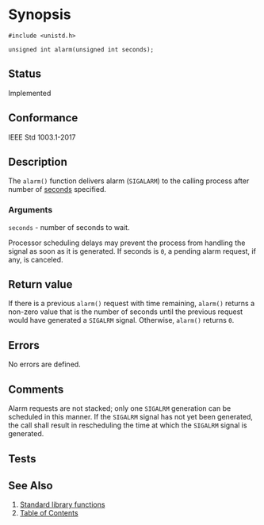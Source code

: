 # Synopsis

`#include <unistd.h>`

`unsigned int alarm(unsigned int seconds);`

## Status

Implemented

## Conformance

IEEE Std 1003.1-2017

## Description

The `alarm()` function delivers alarm (`SIGALARM`) to the calling process after number of <u>seconds</u> specified.

### Arguments

`seconds` - number of seconds to wait.

Processor scheduling delays may prevent the process from handling the signal as soon as it is generated.
If seconds is `0`, a pending alarm request, if any, is canceled.

## Return value

If there is a previous `alarm()` request with time remaining, `alarm()` returns a non-zero value that is the number of seconds until the previous request would have generated a `SIGALRM` signal. Otherwise, `alarm()` returns `0`.

## Errors

No errors are defined.

## Comments

Alarm requests are not stacked; only one `SIGALRM` generation can be scheduled in this manner. If the `SIGALRM` signal has not yet been generated, the call shall result in rescheduling the time at which the `SIGALRM` signal is generated.

## Tests

## See Also

1. [Standard library functions](../README.md)
2. [Table of Contents](../../../README.md)
